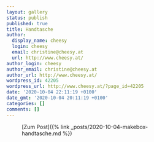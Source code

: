 ```yaml
---
layout: gallery
status: publish
published: true
title: Handtasche
author:
  display_name: cheesy
  login: cheesy
  email: christine@cheesy.at
  url: http://www.cheesy.at/
author_login: cheesy
author_email: christine@cheesy.at
author_url: http://www.cheesy.at/
wordpress_id: 42205
wordpress_url: http://www.cheesy.at/?page_id=42205
date: '2020-10-04 22:11:19 +0100'
date_gmt: '2020-10-04 20:11:19 +0100'
categories: []
comments: []
---
```

<!-- wp:core-embed/wordpress {"url":"http://www.cheesy.at/2020/10/makebox-handtasche/","type":"rich","providerNameSlug":"cheesy-at","className":""} -->
<figure class="wp-block-embed-wordpress wp-block-embed is-type-rich is-provider-cheesy-at">
<div class="wp-block-embed__wrapper">
[Zum Post]({% link _posts/2020-10-04-makebox-handtasche.md %})
</div>
</figure>
<!-- /wp:core-embed/wordpress -->
<!-- wp:paragraph --><!-- /wp:paragraph -->
